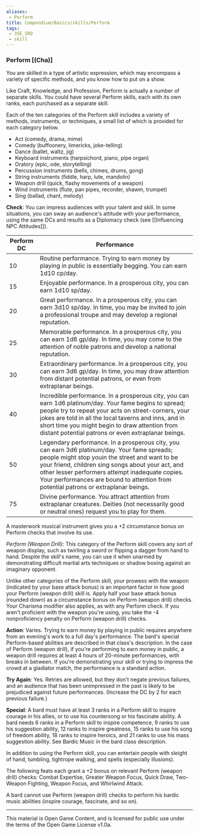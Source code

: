 ```yaml
---
aliases:
 - Perform
title: Compendium/Basics/skills/Perform
tags: 
 - 35E_SRD
 - skill
---
```

### Perform [(Cha)]

You are skilled in a type of artistic expression, which may encompass a variety of specific methods, and you know how to put on a show.

Like Craft, Knowledge, and Profession, Perform is actually a number of separate skills. You could have several Perform skills, each with its own ranks, each purchased as a separate skill.

Each of the ten categories of the Perform skill includes a variety of methods, instruments, or techniques, a small list of which is provided for each category below.

- Act (comedy, drama, mime)
- Comedy (buffoonery, limericks, joke-telling)
- Dance (ballet, waltz, jig)
- Keyboard instruments (harpsichord, piano, pipe organ)
- Oratory (epic, ode, storytelling)
- Percussion instruments (bells, chimes, drums, gong)
- String instruments (fiddle, harp, lute, mandolin)
- Weapon drill (quick, flashy movements of a weapon)
- Wind instruments (flute, pan pipes, recorder, shawm, trumpet)
- Sing (ballad, chant, melody)

**Check**: You can impress audiences with your talent and skill. In some situations, you can sway an audience's attitude with your performance, using the same DCs and results as a Diplomacy check (see [[Influencing NPC Attitudes]]).

|Perform DC|Performance|
|---|---|
|10|Routine performance. Trying to earn money by playing in public is essentially begging. You can earn 1d10 cp/day.|
|15|Enjoyable performance. In a prosperous city, you can earn 1d10 sp/day.|
|20|Great performance. In a prosperous city, you can earn 3d10 sp/day. In time, you may be invited to join a professional troupe and may develop a regional reputation.|
|25|Memorable performance. In a prosperous city, you can earn 1d6 gp/day. In time, you may come to the attention of noble patrons and develop a national reputation.|
|30|Extraordinary performance. In a prosperous city, you can earn 3d6 gp/day. In time, you may draw attention from distant potential patrons, or even from extraplanar beings.|
|40|Incredible performance. In a prosperous city, you can earn 1d6 platinum/day. Your fame begins to spread; people try to repeat your acts on street-corners, your jokes are told in all the local taverns and inns, and in short time you might begin to draw attention from distant potential patrons or even extraplanar beings.|
|50|Legendary performance. In a prosperous city, you can earn 3d6 platinum/day. Your fame spreads; people might stop youin the street and want to be your friend, children sing songs about your act, and other lesser performers attempt inadequate copies. Your performances are bound to attention from potential patrons or extraplanar beings.|
|75|Divine performance. You attract attention from extraplanar creatures. Deities (not necessarily good or neutral ones) request you to play for them.|

A masterwork musical instrument gives you a +2 circumstance bonus on Perform checks that involve its use.

_Perform (Weapon Drill)_: This category of the Perform skill covers any sort of weapon display, such as twirling a sword or flipping a dagger from hand to hand. Despite the skill's name, you can use it when unarmed by demonstrating difficult martial arts techniques or shadow boxing against an imaginary opponent.

Unlike other categories of the Perform skill, your prowess with the weapon (indicated by your base attack bonus) is an important factor in how good your Perform (weapon drill) skill is. Apply half your base attack bonus (rounded down) as a circumstance bonus on Perform (weapon drill) checks. Your Charisma modifier also applies, as with any Perform check. If you aren't proficient with the weapon you're using, you take the -4 nonproficiency penalty on Perform (weapon drill) checks.

**Action**: Varies. Trying to earn money by playing in public requires anywhere from an evening's work to a full day's performance. The bard's special Perform-based abilities are described in that class's description. In the case of Perform (weapon drill), if you're performing to earn money in public, a weapon drill requires at least 4 hours of 20-minute performances, with breaks in between. If you're demonstrating your skill or trying to impress the crowd at a gladiator match, the performance is a standard action.

**Try Again**: Yes. Retries are allowed, but they don't negate previous failures, and an audience that has been unimpressed in the past is likely to be prejudiced against future performances. (Increase the DC by 2 for each previous failure.)

**Special**: A bard must have at least 3 ranks in a Perform skill to inspire courage in his allies, or to use his countersong or his fascinate ability. A bard needs 6 ranks in a Perform skill to inspire competence, 9 ranks to use his suggestion ability, 12 ranks to inspire greatness, 15 ranks to use his song of freedom ability, 18 ranks to inspire heroics, and 21 ranks to use his mass suggestion ability. See Bardic Music in the bard class description.

In addition to using the Perform skill, you can entertain people with sleight of hand, tumbling, tightrope walking, and spells (especially illusions).

The following feats each grant a +2 bonus on relevant Perform (weapon drill) checks: Combat Expertise, Greater Weapon Focus, Quick Draw, Two-Weapon Fighting, Weapon Focus, and Whirlwind Attack.

A bard cannot use Perform (weapon drill) checks to perform his bardic music abilities (inspire courage, fascinate, and so on).


---



This material is Open Game Content, and is licensed for public use under the terms of the Open Game License v1.0a.

